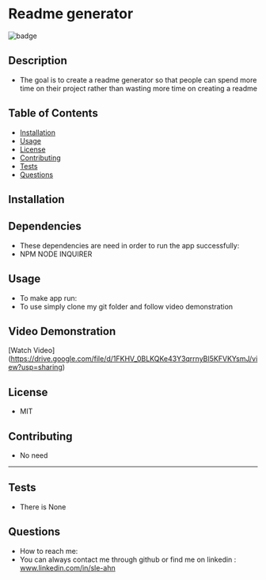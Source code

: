 
# Readme generator

![badge](https://img.shields.io/badge/license-MIT-brightgreen)<br />
## Description
- The goal is to create a readme generator so that people can spend more time on their project rather than wasting more time on creating a readme

## Table of Contents

- [Installation](#installation)
- [Usage](#usage)
- [License](#license)
- [Contributing](#contributing)
- [Tests](#tests)
- [Questions](#questions)

## Installation

## Dependencies
- These dependencies are need in order to run the app successfully:
- NPM NODE INQUIRER 

## Usage

- To make app run: 
- To use simply clone my git folder and follow video demonstration

## Video Demonstration
[Watch Video] (https://drive.google.com/file/d/1FKHV_0BLKQKe43Y3qrrnyBI5KFVKYsmJ/view?usp=sharing)

## License

- MIT

## Contributing

- No need
---
## Tests

- There is None

## Questions

- How to reach me:
- You can always contact me through github or find me on linkedin : www.linkedin.com/in/sle-ahn

    